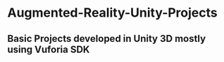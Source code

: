 # Augmented-Reality-Unity-Projects

## Basic Projects developed in Unity 3D mostly using Vuforia SDK
